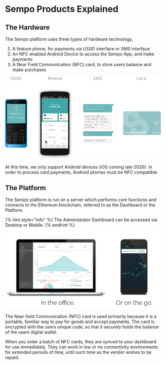 # Sempo Products Explained

## The Hardware

The Sempo platform uses three types of hardware technology, 

1. A feature phone, for payments via USSD interface or SMS interface
2. An NFC enabled Android Device to access the Sempo App, and make payments
3. A Near Field Communication \(NFC\) card, to store users balance and make purchases

![Supported Payment Modalities](../../.gitbook/assets/1ffehv7hn1vvw7ed8k2j_pdmfth2wjuhivisqgccgewcceyne.png)

At this time, we only support Android devices \(iOS coming late 2020\). In order to process card payments, Android phones must be NFC compatible.

## The Platform

The Sempo platform is run on a server which performs core functions and connects to the Ethereum blockchain, referred to as the Dashboard or the Platform. 

{% hint style="info" %}
The Administrator Dashboard can be accessed via Desktop or Mobile. 
{% endhint %}

![Sempo Admin Dashboard](../../.gitbook/assets/1edoqgoylyzpih2kbpcknkpdevuofyx3e182kdv57c77vqvhi.png)

The Near field Communication \(NFC\) card is used primarily because it is a portable, familiar way to pay for goods and accept payments. The card is encrypted with the users unique code, so that it securely holds the balance of the users digital wallet.

When you order a batch of NFC cards, they are synced to your dashboard for use immediately. They can work in low or no connectivity environments for extended periods of time, until such time as the vendor wishes to be repaid.





